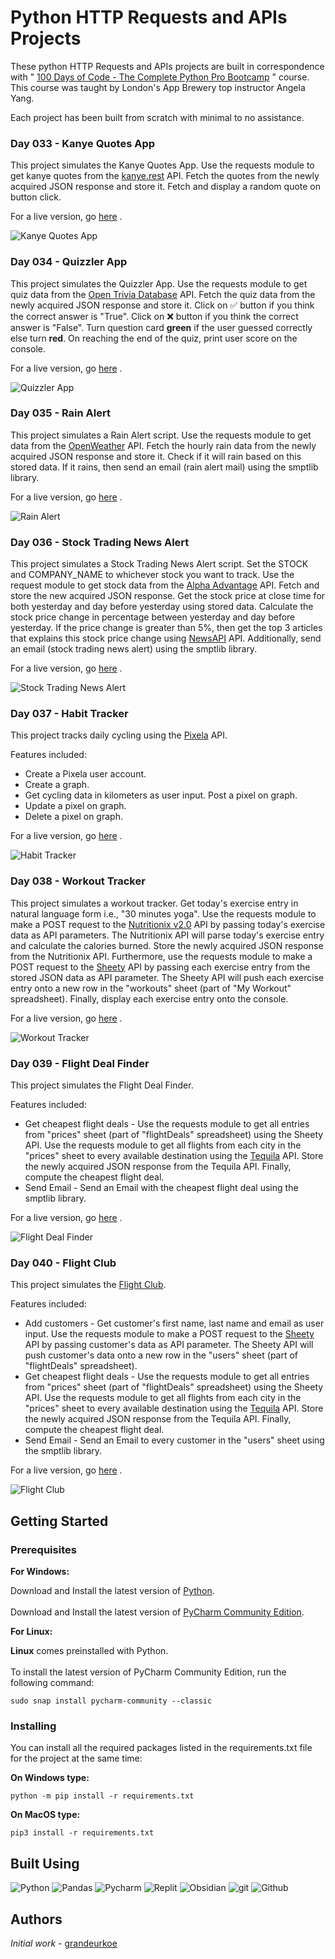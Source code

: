 # Python HTTP Requests and APIs Projects

These python HTTP Requests and APIs projects are built in correspondence with " [100 Days of Code - The Complete Python Pro Bootcamp](https://www.udemy.com/course/100-days-of-code/) " course. This course was taught by London's App Brewery top instructor Angela Yang.<br/>

Each project has been built from scratch with minimal to no assistance.<br/>

### Day 033 - Kanye Quotes App

This project simulates the Kanye Quotes App. Use the requests module to get kanye quotes from the [kanye.rest](https://kanye.rest/) API. Fetch the quotes from the newly acquired JSON response and store it. Fetch and display a random quote on button click. 

For a live version, go [here](https://replit.com/@grandeurkoe/kanye-quotes-app?v=1) .

![Kanye Quotes App](kanye-quotes-app/kanye-quotes-app.gif)

### Day 034 - Quizzler App

This project simulates the Quizzler App. Use the requests module to get quiz data from the [Open Trivia Database](https://opentdb.com/api_config.php) API. Fetch the quiz data from the newly acquired JSON response and store it. Click on ✅ button if you think the correct answer is "True". Click on ❌  button if you think the correct answer is "False". Turn question card **green** if the user guessed correctly else turn **red**. On reaching the end of the quiz, print user score on the console.

For a live version, go [here](https://replit.com/@grandeurkoe/quizzler-app?v=1) .

![Quizzler App](quizzler-app/quizzler-app.gif)

### Day 035 - Rain Alert

This project simulates a Rain Alert script. Use the requests module to get data from the [OpenWeather](https://openweathermap.org/) API. Fetch the hourly rain data from the newly acquired JSON response and store it. Check if it will rain based on this stored data. If it rains, then send an email (rain alert mail) using the smptlib library.

For a live version, go [here](https://replit.com/@grandeurkoe/rain-alert?v=1) .

![Rain Alert](rain-alert/rain-alert.gif)

### Day 036 - Stock Trading News Alert

This project simulates a Stock Trading News Alert script. Set the STOCK and COMPANY_NAME to whichever stock you want to track. Use the request module to get stock data from the [Alpha Advantage](https://www.alphavantage.co) API. Fetch and store the new acquired JSON response. Get the stock price at close time for both yesterday and day before yesterday using stored data. Calculate the stock price change in percentage between yesterday and day before yesterday. If the price change is greater than 5%, then get the top 3 articles that explains this stock price change using [NewsAPI](https://newsapi.org/) API. Additionally, send an email (stock trading news alert) using the smptlib library.

For a live version, go [here](https://replit.com/@grandeurkoe/stock-trading-news-alert?v=1) .

![Stock Trading News Alert](stock-trading-news-alert/stock-trading-news-alert.gif)

### Day 037 - Habit Tracker

This project tracks daily cycling using the [Pixela](https://docs.pixe.la/) API. 

Features included:
- Create a Pixela user account.
- Create a graph.
- Get cycling data in kilometers as user input. Post a pixel on graph.
- Update a pixel on graph.
- Delete a pixel on graph.

For a live version, go [here](https://replit.com/@grandeurkoe/habit-tracker?v=1) .

![Habit Tracker](habit-tracker/habit-tracker.gif)

### Day 038 - Workout Tracker

This project simulates a workout tracker. Get today's exercise entry in natural language form i.e., "30 minutes yoga". Use the requests module to make a POST request to the [Nutritionix v2.0](https://www.nutritionix.com/business/api) API by passing today's exercise data as API parameters. The Nutritionix API will parse today's exercise entry and calculate the calories burned. Store the newly acquired JSON response from the Nutritionix API. Furthermore, use the requests module to make a POST request to the [Sheety](https://sheety.co/) API by passing each exercise entry from the stored JSON data as API parameter. The Sheety API will push each exercise entry onto a new row in the "workouts" sheet (part of "My Workout" spreadsheet). Finally, display each exercise entry onto the console.

For a live version, go [here](https://replit.com/@grandeurkoe/workout-tracking-using-google-sheets?v=1) .

![Workout Tracker](workout-tracking-using-google-sheets/workout-tracking-using-google-sheets.gif)

### Day 039 - Flight Deal Finder

This project simulates the Flight Deal Finder.

Features included:
- Get cheapest flight deals - Use the requests module to get all entries from "prices" sheet (part of "flightDeals" spreadsheet) using the Sheety API. Use the requests module to get all flights from each city in the "prices" sheet to every available destination using the [Tequila](https://tequila.kiwi.com/portal/login) API. Store the newly acquired JSON response from the Tequila API. Finally, compute the cheapest flight deal.
- Send Email - Send an Email with the cheapest flight deal using the smptlib library.

For a live version, go [here](https://replit.com/@grandeurkoe/flight-deal-finder?v=1) .

![Flight Deal Finder](flight-deal-finder/flight-deal-finder.gif)

### Day 040 - Flight Club

This project simulates the [Flight Club](https://jacksflightclub.com/). 

Features included:
- Add customers - Get customer's first name, last name and email as user input. Use the requests module to make a POST request to the [Sheety](https://sheety.co/) API by passing customer's data as API parameter. The Sheety API will push customer's data onto a new row in the "users" sheet (part of "flightDeals" spreadsheet).
- Get cheapest flight deals - Use the requests module to get all entries from "prices" sheet (part of "flightDeals" spreadsheet) using the Sheety API. Use the requests module to get all flights from each city in the "prices" sheet to every available destination using the [Tequila](https://tequila.kiwi.com/portal/login) API. Store the newly acquired JSON response from the Tequila API. Finally, compute the cheapest flight deal.
- Send Email - Send an Email to every customer in the "users" sheet using the smptlib library.

For a live version, go [here](https://replit.com/@grandeurkoe/flight-club?v=1) .

![Flight Club](flight-club/flight-club.gif)

## Getting Started

### Prerequisites

<b>For Windows:</b>
<br/> 

Download and Install the latest version of [Python](https://www.python.org/downloads/).<br/><br/>
Download and Install the latest version of [PyCharm Community Edition](https://www.jetbrains.com/pycharm/download/?section=windows).<br/>


<b>For Linux:</b>
<br/> 

<b>Linux</b> comes preinstalled with Python.<br/><br/>
To install the latest version of PyCharm Community Edition, run the following command:
```
sudo snap install pycharm-community --classic
```

### Installing

You can install all the required packages listed in the requirements.txt file for the project at the same time: 


<b>On Windows type:</b>
<br/> 
```
python -m pip install -r requirements.txt
```

<b>On MacOS type:</b>
<br/> 
```
pip3 install -r requirements.txt
```

## Built Using
<p>
  <img alt="Python" src="https://img.shields.io/badge/-Python-ffde57?style=flat-square&logo=python&logoColor=#4584b6" />
  <img alt="Pandas" src="https://img.shields.io/badge/-Pandas-4848b6?style=flat-square&logo=pandas&logoColor=white" />
  <img alt="Pycharm" src="https://img.shields.io/badge/-Pycharm-ffe873?style=flat-square&logo=pycharm&logoColor=black" />
  <img alt="Replit" src="https://img.shields.io/badge/-Replit-CD5C08?style=flat-square&logo=replit&logoColor=white" />
  <img alt="Obsidian" src="https://img.shields.io/badge/Obsidian-7E1DFB?style=flat-square&logo=obsidian&logoColor=white" />
  <img alt="git" src="https://img.shields.io/badge/-Git-f34f29?style=flat-square&logo=git&logoColor=white" />
  <img alt="Github" src="https://img.shields.io/badge/-Github-14232c?style=flat-square&logo=github&logoColor=white" />
</p>

## Authors

*Initial work* - [grandeurkoe](https://github.com/grandeurkoe)
